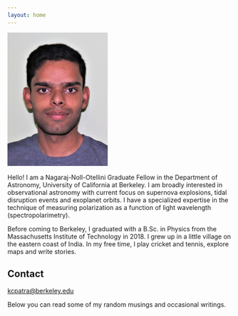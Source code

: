 ```yaml
---
layout: home 
---
```


<img src="/assets/img/ID_photo_submission.jpg" class="center" width="225" height="300">  

Hello! I am a Nagaraj-Noll-Otellini Graduate Fellow in the Department of Astronomy, University of California at Berkeley.
I am broadly interested in observational astronomy with current focus on supernova explosions, tidal disruption events and exoplanet orbits. I have a specialized expertise in the technique of measuring polarization as a function of light wavelength (spectropolarimetry).

Before coming to Berkeley, I graduated with a B.Sc. in Physics from the Massachusetts Institute of Technology in 2018. 
I grew up in a little village on the eastern coast of India. In my free time, I play cricket and tennis, explore maps and write stories. 

## Contact
kcpatra@berkeley.edu

Below you can read some of my random musings and occasional writings. 




